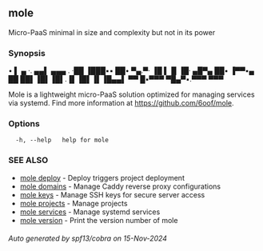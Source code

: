 ## mole

Micro-PaaS minimal in size and complexity but not in its power

### Synopsis

• ▌ ▄ ·.       ▄▄▌  ▄▄▄ .
·██ ▐███▪▪     ██•  ▀▄.▀·
▐█ ▌▐▌▐█· ▄█▀▄ ██▪  ▐▀▀▪▄
██ ██▌▐█▌▐█▌.▐▌▐█▌▐▌▐█▄▄▌
▀▀  █▪▀▀▀ ▀█▄▀▪.▀▀▀  ▀▀▀ 

Mole is a lightweight micro-PaaS solution optimized for managing services via systemd.
Find more information at https://github.com/6oof/mole.

### Options

```
  -h, --help   help for mole
```

### SEE ALSO

* [mole deploy](mole_deploy.md)	 - Deploy triggers project deployment
* [mole domains](mole_domains.md)	 - Manage Caddy reverse proxy configurations
* [mole keys](mole_keys.md)	 - Manage SSH keys for secure server access
* [mole projects](mole_projects.md)	 - Manage projects
* [mole services](mole_services.md)	 - Manage systemd services
* [mole version](mole_version.md)	 - Print the version number of mole

###### Auto generated by spf13/cobra on 15-Nov-2024
